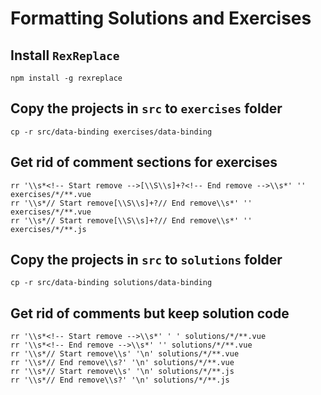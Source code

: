 # Formatting Solutions and Exercises

## Install `RexReplace`

`npm install -g rexreplace`

## Copy the projects in `src` to `exercises` folder

`cp -r src/data-binding exercises/data-binding`

## Get rid of comment sections for exercises

```
rr '\\s*<!-- Start remove -->[\\S\\s]+?<!-- End remove -->\\s*' '' exercises/*/**.vue
rr '\\s*// Start remove[\\S\\s]+?// End remove\\s*' '' exercises/*/**.vue
rr '\\s*// Start remove[\\S\\s]+?// End remove\\s*' '' exercises/*/**.js
```

## Copy the projects in `src` to `solutions` folder

`cp -r src/data-binding solutions/data-binding`

## Get rid of comments but keep solution code

```
rr '\\s*<!-- Start remove -->\\s*' ' ' solutions/*/**.vue
rr '\\s*<!-- End remove -->\\s*' '' solutions/*/**.vue
rr '\\s*// Start remove\\s' '\n' solutions/*/**.vue
rr '\\s*// End remove\\s?' '\n' solutions/*/**.vue
rr '\\s*// Start remove\\s' '\n' solutions/*/**.js
rr '\\s*// End remove\\s?' '\n' solutions/*/**.js
```